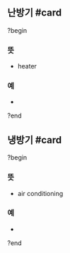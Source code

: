 ## 난방기 #card
?begin
### 뜻
- heater
### 예
-
<!--SR:!2026-03-29,167,270-->
?end


## 냉방기 #card
?begin
### 뜻
- air conditioning
### 예
-
?end

